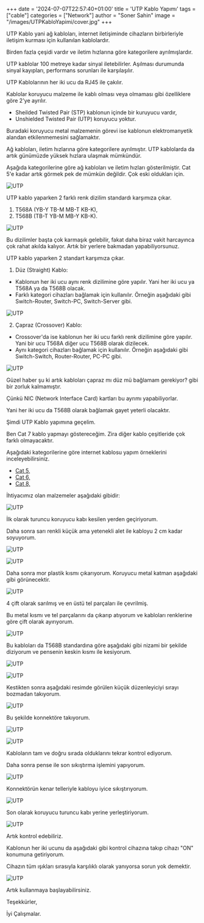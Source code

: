 +++
date = '2024-07-07T22:57:40+01:00'
title = 'UTP Kablo Yapımı'
tags = ["cable"]
categories = ["Network"]
author = "Soner Sahin"
image = "/images/UTPKabloYapimi/cover.jpg"
+++

UTP Kablo yani ağ kabloları, internet iletişiminde cihazların birbirleriyle iletişim kurması için kullanılan kablolardır.

Birden fazla çeşidi vardır ve iletim hızlarına göre kategorilere ayrılmışlardır.

UTP kablolar 100 metreye kadar sinyal iletebilirler. Aşılması durumunda sinyal kayıpları, performans sorunları ile karşılaşılır.

UTP Kablolarının her iki ucu da RJ45 ile çakılır.

Kablolar koruyucu malzeme ile kablı olması veya olmaması gibi özelliklere göre 2'ye ayrılır.

- Sheilded Twisted Pair (STP) kablonun içinde bir kuruyucu vardır,
- Unshielded Twisted Pair (UTP) koruyucu yoktur.

Buradaki koruyucu metal malzemenin görevi ise kablonun elektromanyetik alandan etkilenmemesini sağlamaktır.

Ağ kabloları, iletim hızlarına göre kategorilere ayrılmıştır. UTP kablolarda da artık günümüzde yüksek hızlara ulaşmak mümkündür. 

Aşağıda kategorilerine göre ağ kabloları ve iletim hızları gösterilmiştir. Cat 5'e kadar artık görmek pek de mümkün değildir. Çok eski oldukları için.

![UTP](/images/UTPKabloYapimi/14.png)

UTP kablo yaparken 2 farklı renk dizilim standardı karşımıza çıkar.

1. T568A (YB-Y    TB-M    MB-T    KB-K),
2. T568B (TB-T    YB-M    MB-Y    KB-K).

![UTP](/images/UTPKabloYapimi/15.png)

Bu dizilimler başta çok karmaşık gelebilir, fakat daha biraz vakit harcayınca çok rahat akılda kalıyor. Artık bir yerlere bakmadan yapabiliyorsunuz.

UTP kablo yaparken 2 standart karşımıza çıkar.

1. Düz (Straight) Kablo:

- Kablonun her iki ucu aynı renk dizilimine göre yapılır. Yani her iki ucu ya T568A ya da T568B olacak.
- Farklı kategori cihazları bağlamak için kullanılır. Örneğin aşağıdaki gibi Switch-Router, Switch-PC, Switch-Server gibi.

![UTP](/images/UTPKabloYapimi/16.png)

2. Çapraz (Crossover) Kablo:

- Crossover'da ise kablonun her iki ucu farklı renk dizilimine göre yapılır. Yani bir ucu T568A diğer ucu T568B olarak dizilecek.
- Aynı kategori cihazları bağlamak için kullanılır. Örneğin aşağıdaki gibi Switch-Switch, Router-Router, PC-PC gibi.

![UTP](/images/UTPKabloYapimi/17.png)

Güzel haber şu ki artık kabloları çapraz mı düz mü bağlamam gerekiyor? gibi bir zorluk kalmamıştır. 

Çünkü NIC (Network Interface Card) kartları bu ayrımı yapabiliyorlar. 

Yani her iki ucu da T568B olarak bağlamak gayet yeterli olacaktır.

Şimdi UTP Kablo yapımına geçelim.

Ben Cat 7 kablo yapmayı göstereceğim. Zira diğer kablo çeşitleride çok farklı olmayacaktır. 

Aşağıdaki kategorilerine göre internet kablosu yapım örneklerini inceleyebilirsiniz.

- [Cat 5,](https://www.youtube.com/watch?v=UFlqNQsjYCs)
- [Cat 6,](https://www.youtube.com/watch?v=y0V5XSn-H2g)
- [Cat 8,](https://www.youtube.com/watch?v=65kDSAsmLmQ)

İhtiyacımız olan malzemeler aşağıdaki gibidir:

![UTP](/images/UTPKabloYapimi/18.jpg)

İlk olarak turuncu koruyucu kabı kesilen yerden geçiriyorum.

Daha sonra sarı renkli küçük ama yetenekli alet ile kabloyu 2 cm kadar soyuyorum.

![UTP](/images/UTPKabloYapimi/1.jpg)

![UTP](/images/UTPKabloYapimi/2.jpg)

Daha sonra mor plastik kısmı çıkarıyorum. Koruyucu metal katman aşağıdaki gibi görünecektir.

![UTP](/images/UTPKabloYapimi/3.jpg)

4 çift olarak sarılmış ve en üstü tel parçaları ile çevrilmiş.

Bu metal kısmı ve tel parçalarını da çıkarıp atıyorum ve kabloları renklerine göre çift olarak ayırıyorum.

![UTP](/images/UTPKabloYapimi/4.jpg)

Bu kabloları da T568B standardına göre aşağıdaki gibi nizami bir şekilde diziyorum ve pensenin keskin kısmı ile kesiyorum.

![UTP](/images/UTPKabloYapimi/5.jpg)

![UTP](/images/UTPKabloYapimi/6.jpg)

Kestikten sonra aşağıdaki resimde görülen küçük düzenleyiciyi sırayı bozmadan takıyorum.

![UTP](/images/UTPKabloYapimi/7.jpg)

Bu şekilde konnektöre takıyorum.

![UTP](/images/UTPKabloYapimi/8.jpg)

![UTP](/images/UTPKabloYapimi/9.jpg)

Kabloların tam ve doğru sırada olduklarını tekrar kontrol ediyorum.

Daha sonra pense ile son sıkıştırma işlemini yapıyorum.

![UTP](/images/UTPKabloYapimi/10.jpg)

Konnektörün kenar telleriyle kabloyu iyice sıkıştırıyorum.

![UTP](/images/UTPKabloYapimi/11.jpg)

Son olarak koruyucu turuncu kabı yerine yerleştiriyorum.

![UTP](/images/UTPKabloYapimi/12.jpg)

Artık kontrol edebiliriz.

Kablonun her iki ucunu da aşağıdaki gibi kontrol cihazına takıp cihazı "ON" konumuna getiriyorum.

Cihazın tüm ışıkları sırasıyla karşılıklı olarak yanıyorsa sorun yok demektir. 

![UTP](/images/UTPKabloYapimi/13.jpg)

Artık kullanmaya başlayabilirsiniz.

Teşekkürler,

İyi Çalışmalar.



